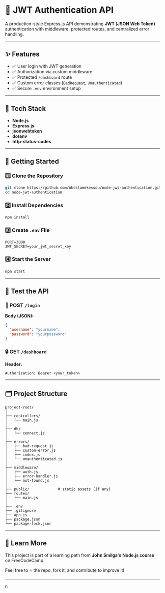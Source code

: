 
# 🔐 JWT Authentication API

A production-style Express.js API demonstrating **JWT (JSON Web Token)** authentication with middleware, protected routes, and centralized error handling.

---

## ✨ Features

- ✅ User login with JWT generation
- ✅ Authorization via custom middleware
- ✅ Protected `/dashboard` route
- ✅ Custom error classes (`BadRequest`, `Unauthenticated`)
- ✅ Secure `.env` environment setup

---

## 🧰 Tech Stack

- **Node.js**
- **Express.js**
- **jsonwebtoken**
- **dotenv**
- **http-status-codes**

---

## 🚀 Getting Started

### 1️⃣ Clone the Repository

```bash
git clone https://github.com/Abdslamekessou/node-jwt-authentication.git
cd node-jwt-authentication
```

### 2️⃣ Install Dependencies

```bash
npm install
```

### 3️⃣ Create `.env` File

```env
PORT=3000
JWT_SECRET=your_jwt_secret_key
```

### 4️⃣ Start the Server

```bash
npm start
```

---

## 🧪 Test the API

### 🔐 POST `/login`

**Body (JSON):**
```json
{
  "username": "yourname",
  "password": "yourpassword"
}
```

### 🔒 GET `/dashboard`

**Header:**
```
Authorization: Bearer <your_token>
```

---

## 🗂️ Project Structure

```
project-root/
│
├── controllers/
│   └── main.js
│
├── db/
│   └── connect.js
│
├── errors/
│   ├── bad-request.js
│   ├── custom-error.js
│   ├── index.js
│   └── unauthenticated.js
│
├── middleware/
│   ├── auth.js
│   ├── error-handler.js
│   └── not-found.js
│
├── public/             # static assets (if any)
├── routes/
│   └── main.js
│
├── .env
├── .gitignore
├── app.js
├── package.json
└── package-lock.json
```

---

## 📘 Learn More

This project is part of a learning path from **John Smilga's Node.js course** on FreeCodeCamp.

Feel free to ⭐️ the repo, fork it, and contribute to improve it!

---

n


